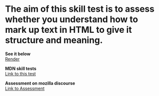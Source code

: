 # The aim of this skill test is to assess whether you understand how to mark up text in HTML to give it structure and meaning.

<strong>See it below</strong><br>
<a href="https://htmlpreview.github.io/?https://github.com/alexandre-j-dev/MDN-Mozilla-Developer-Network/blob/HTML/Test%20your%20skills:%20HTML%20text%20basics/HTML%20text%20basics.html"> Render </a><br>

<strong>MDN skill tests</strong><br>
<a href="https://developer.mozilla.org/en-US/docs/Learn/HTML/Introduction_to_HTML/Test_your_skills:_HTML_text_basics"> Link to this test </a>

<strong>Assessment on mozilla discourse</strong><br>
<a href="https://discourse.mozilla.org/t/assessment-wanted-for-html-text-basics-skill-test-1/106331">Link to Assessment </a>
